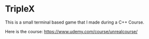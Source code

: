 # TripleX
This is a small terminal based game that I made during a C++ Course.

Here is the course: https://www.udemy.com/course/unrealcourse/

